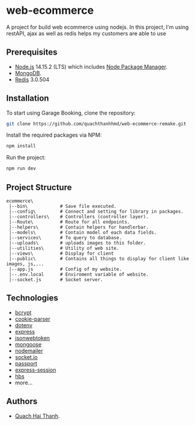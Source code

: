 # web-ecommerce
A project for build web ecommerce using nodejs.
In this project, I'm using restAPI, ajax as well as redis helps my customers are able to use 

## Prerequisites

- [Node.js](https://nodejs.org/en/download/) 14.15.2 (LTS) which includes [Node Package Manager](https://www.npmjs.com/get-npm).
- [MongoDB](https://www.mongodb.com/download-center/community).
- [Redis](https://redis.io/) 3.0.504 

## Installation

To start using Garage Booking, clone the repository:

```bash
git clone https://github.com/quachthanhhmd/web-ecommerce-remake.git
```

Install the required packages via NPM:

```bash
npm install
```

Run the project:

```bash
npm run dev
```
## Project Structure

```
ecommerce\
 |--bin\            # Save file executed.
 |--config\         # Connect and setting for library in packages.
 |--controllers\    # Controllers (controller layer).
 |--Route\          # Route for all endpoints.
 |--helpers\        # Contain helpers for handlerbar.
 |--models\         # Contain model of each data fields.
 |--services\       # To query to database.
 |--uploads\        # uploads images to this folder.
 |--utilities\      # Utility of web site.
 |--views\          # Display for client 
 |--public\         # Contains all things to display for client like images, js,...
 |--app.js          # Config of my website.
 |--.env.local      # Enviroment variable of website.
 |--socket.js       # Socket server.
```


## Technologies

- [bcrypt](https://www.npmjs.com/package/bcrypt)
- [cookie-parser](https://www.npmjs.com/package/cookie-parser)
- [dotenv](https://www.npmjs.com/package/dotenv)
- [express](https://www.npmjs.com/package/express)
- [jsonwebtoken](https://www.npmjs.com/package/jsonwebtoken)
- [mongoose](https://www.npmjs.com/package/mongoose)
- [nodemailer](https://www.npmjs.com/package/nodemailer)
- [socket.io](https://socket.io/)
- [passport](http://www.passportjs.org/)
- [express-session](https://www.npmjs.com/package/express-session)
- [hbs](https://handlebarsjs.com/)
- more...

## Authors
- [Quach Hai Thanh](https://github.com/quachthanhhmd).


